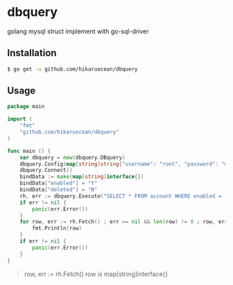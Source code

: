 # dbquery
golang mysql struct implement with go-sql-driver

## Installation
```bash
$ go get -u github.com/hikaruocean/dbquery
```

## Usage
```go
package main

import (
    "fmt"
    "github.com/hikaruocean/dbquery"
)

func main () {
    var dbquery = new(dbquery.DBquery)
    dbquery.Config(map[string]string{"username": "root", "password": "mysqlPassWord", "host": "db", "dbname": "databaseName"})
    dbquery.Connect()
    bindData := make(map[string]interface{})
    bindData["enabled"] = "Y"
    bindData["deleted"] = "N"
    rh, err := dbquery.Execute("SELECT * FROM account WHERE enabled = :enabled: AND deleted = :deleted:", bindData)
    if err != nil {
        panic(err.Error())
    }
    for row, err := rh.Fetch() ; err == nil && len(row) != 0 ; row, err = rh.Fetch() {
        fmt.Println(row)
    }
    if err != nil {
        panic(err.Error())
    }
}
```

> row, err := rh.Fetch()
> row is map[string]interface{}
